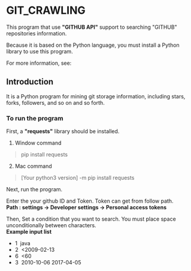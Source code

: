 # GIT_CRAWLING

This program that use <strong>"GITHUB API"</strong> support to searching "GITHUB" repositories information. 

Because it is based on the Python language, you must install a Python library to use this program. 

For more information, see:

## Introduction

It is a Python program for mining git storage information, including stars, forks, followers, and so on and so forth.

### To run the program

First, a <strong>"requests"</strong> library should be installed.

1. Window command
> pip install requests
2. Mac command
> [Your python3 version] -m pip install requests

Next, run the program.

Enter the your github ID and Token. Token can get from follow path.<br /> 
<strong>Path : settings -> Developer settings -> Personal access tokens</strong>

Then, Set a condition that you want to search. You must place space unconditionally between characters.<br />
<strong>Example input list</strong> <br />
<ul>
  <li>1&nbsp&nbspjava</li>
  <li>2&nbsp&nbsp<2009-02-13</li> 
  <li>6&nbsp&nbsp<60</li> 
  <li>3&nbsp&nbsp2010-10-06 2017-04-05</li> 
</ul>

